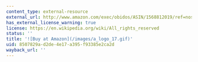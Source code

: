 ```yaml
---
content_type: external-resource
external_url: http://www.amazon.com/exec/obidos/ASIN/1568812019/ref=nosim/mitopencourse-20
has_external_license_warning: true
license: https://en.wikipedia.org/wiki/All_rights_reserved
status: ''
title: '![Buy at Amazon](/images/a_logo_17.gif)'
uid: 8507829a-d2de-4e17-a395-f93385e2ca2d
wayback_url: ''
---
```

